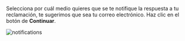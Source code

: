 Selecciona por cuál medio quieres que se te notifique la respuesta a tu reclamación, te sugerimos que sea tu correo electrónico. Haz clic en el botón de **Continuar**.


![notifications](https://user-images.githubusercontent.com/1031639/201709128-5abbd40d-f223-4fde-b860-a3a39018cb52.jpg)
